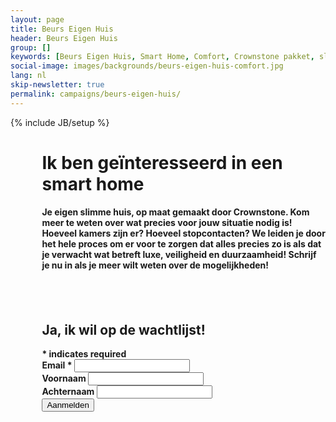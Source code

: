 ```yaml
---
layout: page
title: Beurs Eigen Huis
header: Beurs Eigen Huis
group: []
keywords: [Beurs Eigen Huis, Smart Home, Comfort, Crownstone pakket, slim huis, domotica]
social-image: images/backgrounds/beurs-eigen-huis-comfort.jpg
lang: nl
skip-newsletter: true
permalink: campaigns/beurs-eigen-huis/
---
```

{% include JB/setup %}

<div class="container-fluid container-launch" style="background-image: url(/images/backgrounds/beurs-eigen-huis-comfort.jpg);">
<div class="row">
<div class="col-xs-12 col-md-6" markdown="1" style="padding-left: 10%; font-weight: bold">

# Ik ben geïnteresseerd in een smart home

Je eigen slimme huis, op maat gemaakt door Crownstone. Kom meer te weten over wat precies voor jouw situatie nodig is! Hoeveel kamers zijn er? 
Hoeveel stopcontacten? We leiden je door het hele proces om er voor te zorgen dat alles precies zo is als dat je 
verwacht wat betreft luxe, veiligheid en duurzaamheid! Schrijf je nu in als je meer wilt weten over de mogelijkheden!

<div id="mc_embed_signup" class="newsletter" style="padding:40px 0px 400px 0px">
<form action="https://rocks.us10.list-manage.com/subscribe/post?u=d03baf337210e326a61dc14d5&amp;id=29d18543b3" method="post" id="mc-embedded-subscribe-form" name="mc-embedded-subscribe-form" class="validate" target="_blank" novalidate>
    <div id="mc_embed_signup_scroll">
	<h2>Ja, ik wil op de wachtlijst!</h2>
<div class="indicates-required"><span class="asterisk">*</span> indicates required</div>
<div class="mc-field-group">
	<label for="mce-EMAIL">Email <span class="asterisk">*</span>
</label>
	<input type="email" value="" name="EMAIL" class="required email" id="mce-EMAIL">
</div>
<div class="mc-field-group">
	<label for="mce-FNAME">Voornaam </label>
	<input type="text" value="" name="FNAME" class="" id="mce-FNAME">
</div>
<div class="mc-field-group">
	<label for="mce-LNAME">Achternaam </label>
	<input type="text" value="" name="LNAME" class="" id="mce-LNAME">
</div>
<!-- https://us10.campaign-archive.com/home?u=d03baf337210e326a61dc14d5&amp;id=2f6334dba1 -->
	<div id="mce-responses" class="clear">
		<div class="response" id="mce-error-response" style="display:none"></div>
		<div class="response" id="mce-success-response" style="display:none"></div>
	</div>    <!-- real people should not fill this in and expect good things - do not remove this or risk form bot signups-->
    <div style="position: absolute; left: -5000px;" aria-hidden="true"><input type="text" name="b_d03baf337210e326a61dc14d5_a23d3e9ded" tabindex="-1" value=""></div>
    <div class="clear"><input type="submit" value="Aanmelden" name="subscribe" id="mc-embedded-subscribe" class="button"></div>
    </div>
</form>
</div>
<script type='text/javascript' src='//s3.amazonaws.com/downloads.mailchimp.com/js/mc-validate.js'></script><script type='text/javascript'>(function($) {window.fnames = new Array(); window.ftypes = new Array();fnames[0]='EMAIL';ftypes[0]='email';fnames[1]='FNAME';ftypes[1]='text';fnames[2]='LNAME';ftypes[2]='text';}(jQuery));var $mcj = jQuery.noConflict(true);</script>
<!--End mc_embed_signup-->

</div><!-- col-xs-12 -->
</div><!-- row -->
</div><!-- container -->
